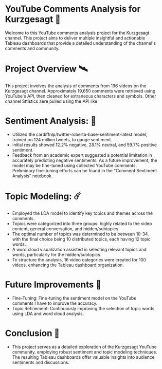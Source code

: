 # YouTube Comments Analysis for Kurzgesagt 🌌
Welcome to this YouTube comments analysis project for the Kurzgesagt channel. This project aims to deliver multiple insightful and actionable Tableau dashboards that provide a detailed understanding of the channel's comments and community.

# Project Overview 🛰️
This project involves the analysis of comments from 196 videos on the Kurzgesagt channel. Approximately 19,650 comments were retrieved using YouTube's API, then cleaned for extraneous characters and symbols. Other channel Sttistics aere pulled using the API like 

# Sentiment Analysis: 🚀
- Utilized the cardiffnlp/twitter-roberta-base-sentiment-latest model, trained on 124 million tweets, to gauge sentiment.
- Initial results showed 12.2% negative, 28.1% neutral, and 59.7% positive sentiment.
- Feedback from an academic expert suggested a potential limitation in accurately predicting negative sentiments. As a future improvement, the model may be fine-tuned using collected YouTube comments. Preliminary fine-tuning efforts can be found in the "Comment Sentiment Analysis" notebook.
# Topic Modeling: ☄️
- Employed the LDA model to identify key topics and themes across the comments.
- Topics were categorized into three groups: highly related to the video content, general conversation, and hidden/subtopics.
- The optimal number of topics was determined to be between 10-34, with the final choice being 10 distributed topics, each having 12 topic words.
- A word cloud visualization assisted in selecting relevant topics and words, particularly for the hidden/subtopics.
- To structure the analysis, 16 video categories were created for 100 videos, enhancing the Tableau dashboard organization.

# Future Improvements 🤔
- Fine-Tuning: Fine-tuning the sentiment model on the YouTube comments I have to improve the accuracy.
- Topic Refinement: Continuously improving the selection of topic words using LDA and word cloud analysis.
# Conclusion 🫡
- This project serves as a detailed exploration of the Kurzgesagt YouTube community, employing robust sentiment and topic modeling techniques. The resulting Tableau dashboards offer valuable insights into audience sentiments and discussions. 
